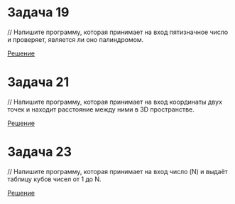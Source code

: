 
# Задача 19

// Напишите программу, которая принимает на вход пятизначное число и проверяет, является ли оно палиндромом.

[Решение](../Example001/Program.cs)

# Задача 21

// Напишите программу, которая принимает на вход координаты двух точек и находит расстояние между ними в 3D пространстве.

[Решение](../Example002/Program.cs)

# Задача 23

// Напишите программу, которая принимает на вход число (N) и выдаёт таблицу кубов чисел от 1 до N.

[Решение](../Example003/Program.cs)